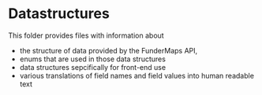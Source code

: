 

# Datastructures

This folder provides files with information about
- the structure of data provided by the FunderMaps API, 
- enums that are used in those data structures
- data structures sepcifically for front-end use
- various translations of field names and field values into human readable text

